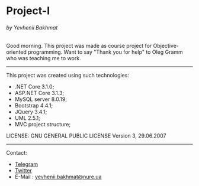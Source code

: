 #  Project-I
###### by Yevhenii Bakhmat
Good morning. This project was made as course project for Objective-oriented programming.
Want to say "Thank you for help" to Oleg Gramm who was teaching me to work.
***
This project was created using such technologies:
* .NET Core 3.1.0; 
* ASP.NET Core 3.1.3;
* MySQL server 8.0.19;
* Bootstrap 4.4.1;
* JQuery 3.4.1;
* UML 2.5.1;
* MVC project structure;

LICENSE: GNU GENERAL PUBLIC LICENSE Version 3, 29.06.2007
***
Contact:
* [Telegram][tg]
* [Twitter][tw]
* E-Mail : yevhenii.bakhmat@nure.ua


[tg]: https://t.me/johnbahmat
[tw]: https://twitter.com/JohnDiviner